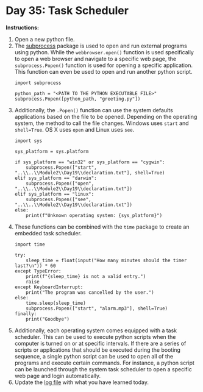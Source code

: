 # Day 35: Task Scheduler
**Instructions:** 
1. Open a new python file.
2. The [subprocess](https://docs.python.org/3.7/library/subprocess.html) package is used to open and run external programs using python. While the `webbrowser.open()` function is used specifically to open a web browser and navigate to a specific web page, the `subprocess.Popen()` function is used for opening a specific application. This function can even be used to open and run another python script.
    ```
    import subprocess

    python_path = "<PATH TO THE PYTHON EXECUTABLE FILE>"
    subprocess.Popen([python_path, "greeting.py"])
    ```
3. Additionally, the `.Popen()` function can use the system defaults applications based on the file to be opened. Depending on the operating system, the method to call the file changes. Windows uses `start` and `shell=True`. OS X uses `open` and Linux uses `see`.
    ```
    import sys

    sys_platform = sys.platform

    if sys_platform == "win32" or sys_platform == "cygwin":
        subprocess.Popen(["start", "..\\..\\Module2\\Day19\\declaration.txt"], shell=True)
    elif sys_platform == "darwin":
        subprocess.Popen(["open", "..\\..\\Module2\\Day19\\declaration.txt"])
    elif sys_platform == "linux":
        subprocess.Popen(["see", "..\\..\\Module2\\Day19\\declaration.txt"])
    else:
        print(f"Unknown operating system: {sys_platform}")
    ```
4. These functions can be combined with the `time` package to create an embedded task scheduler.
    ```
    import time

    try:
        sleep_time = float(input("How many minutes should the timer last?\n")) * 60
    except TypeError:
        print(f"{sleep_time} is not a valid entry.")
        raise
    except KeyboardInterrupt:
        print("The program was cancelled by the user.")
    else:
        time.sleep(sleep_time)
        subprocess.Popen(["start", "alarm.mp3"], shell=True)
    finally:
        print("Goodbye")
    ```
5. Additionally, each operating system comes equipped with a task scheduler. This can be used to execute python scripts when the computer is turned on or at specific intervals. If there are a series of scripts or applications that should be executed during the booting sequence, a single python script can be used to open all of the programs and execute certain commands. For instance, a python script can be launched through the system task scheduler to open a specific web page and login automatically.
6. Update the [log file](../../log.md) with what you have learned today.
